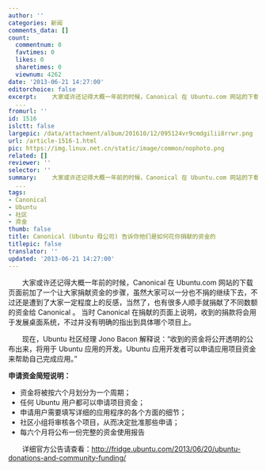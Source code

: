 ```yaml
---
author: ''
categories: 新闻
comments_data: []
count:
  commentnum: 0
  favtimes: 0
  likes: 0
  sharetimes: 0
  viewnum: 4262
date: '2013-06-21 14:27:00'
editorchoice: false
excerpt: 　　大家或许还记得大概一年前的时候，Canonical 在 Ubuntu.com 网站的下载页面前加了一个让大家捐献资金的步骤，虽然大家可以一分也不捐的继续下去，不过还是遭到了大家一定程度上的反感，当然了，也有很多人顺手就
  ...
fromurl: ''
id: 1516
islctt: false
largepic: /data/attachment/album/201610/12/095124vr9cmdgilii8rrwr.png
url: /article-1516-1.html
pic: https://img.linux.net.cn/static/image/common/nophoto.png
related: []
reviewer: ''
selector: ''
summary: 　　大家或许还记得大概一年前的时候，Canonical 在 Ubuntu.com 网站的下载页面前加了一个让大家捐献资金的步骤，虽然大家可以一分也不捐的继续下去，不过还是遭到了大家一定程度上的反感，当然了，也有很多人顺手就
  ...
tags:
- Canonical
- Ubuntu
- 社区
- 资金
thumb: false
title: Canonical (Ubuntu 母公司) 告诉你他们是如何花你捐献的资金的
titlepic: false
translator: ''
updated: '2013-06-21 14:27:00'
---
```


　　大家或许还记得大概一年前的时候，Canonical 在 Ubuntu.com 网站的下载页面前加了一个让大家捐献资金的步骤，虽然大家可以一分也不捐的继续下去，不过还是遭到了大家一定程度上的反感，当然了，也有很多人顺手就捐献了不同数额的资金给 Canonical 。 当时 Canonical 在捐献的页面上说明，收到的捐款将会用于发展桌面系统，不过并没有明确的指出到具体哪个项目上。  
  
　　现在，Ubuntu 社区经理 Jono Bacon 解释说：“收到的资金将公开透明的公布出来，将用于 Ubuntu 应用的开发。Ubuntu 应用开发者可以申请应用项目资金来帮助自己完成应用。”


**申请资金简短说明：**


* 资金将被按六个月划分为一个周期；
* 任何 Ubuntu 用户都可以申请项目资金；
* 申请用户需要填写详细的应用程序的各个方面的细节；
* 社区小组将审核各个项目，从而决定批准那些申请；
* 每六个月将公布一份完整的资金使用报告


　　详细官方公告请查看：<http://fridge.ubuntu.com/2013/06/20/ubuntu-donations-and-community-funding/>